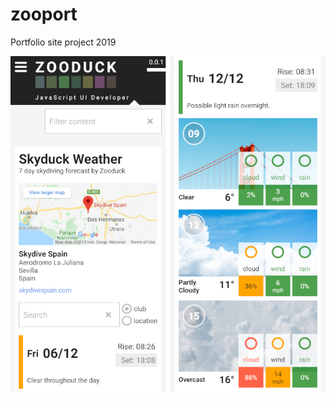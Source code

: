 # zooport
Portfolio site project 2019

![alt text](https://github.com/zooduck/screenshots/blob/master/zooport-2019/skyduck-weather/skyduck-weather-iphone-portrait-7.png)
